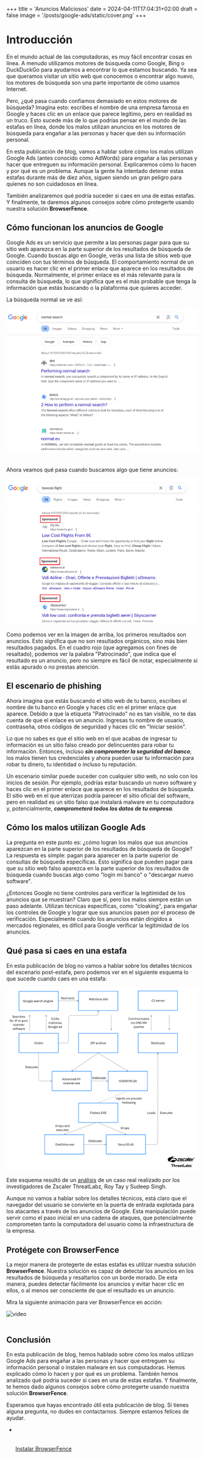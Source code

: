 +++
title = 'Anuncios Maliciosos'
date = 2024-04-11T17:04:31+02:00
draft = false
image = '/posts/google-ads/static/cover.png'
+++

# Introducción

En el mundo actual de las computadoras, es muy fácil encontrar cosas en línea. A menudo utilizamos motores de búsqueda como Google, Bing o DuckDuckGo para ayudarnos a encontrar lo que estamos buscando. Ya sea que queramos visitar un sitio web que conocemos o encontrar algo nuevo, los motores de búsqueda son una parte importante de cómo usamos Internet.

Pero, ¿qué pasa cuando confiamos demasiado en estos motores de búsqueda? Imagina esto: escribes el nombre de una empresa famosa en Google y haces clic en un enlace que parece legítimo, pero en realidad es un truco. Esto sucede más de lo que podrías pensar en el mundo de las estafas en línea, donde los malos utilizan anuncios en los motores de búsqueda para engañar a las personas y hacer que den su información personal.

En esta publicación de blog, vamos a hablar sobre cómo los malos utilizan Google Ads (antes conocido como AdWords) para engañar a las personas y hacer que entreguen su información personal. Explicaremos cómo lo hacen y por qué es un problema. Aunque la gente ha intentado detener estas estafas durante más de diez años, siguen siendo un gran peligro para quienes no son cuidadosos en línea.

También analizaremos qué podría suceder si caes en una de estas estafas. Y finalmente, te daremos algunos consejos sobre cómo protegerte usando nuestra solución **BrowserFence**.

## Cómo funcionan los anuncios de Google

Google Ads es un servicio que permite a las personas pagar para que su sitio web aparezca en la parte superior de los resultados de búsqueda de Google. Cuando buscas algo en Google, verás una lista de sitios web que coinciden con tus términos de búsqueda. El comportamiento normal de un usuario es hacer clic en el primer enlace que aparece en los resultados de búsqueda. Normalmente, el primer enlace es el más relevante para la consulta de búsqueda, lo que significa que es el más probable que tenga la información que estás buscando o la plataforma que quieres acceder.

La búsqueda normal se ve así:

![Normal Google Search](static/normal-search.png)

<br>
Ahora veamos qué pasa cuando buscamos algo que tiene anuncios:

![Normal Google Search](static/ads-search.png)

Como podemos ver en la imagen de arriba, los primeros resultados son anuncios. Esto significa que no son resultados orgánicos, sino más bien resultados pagados.
En el cuadro rojo (que agregamos con fines de resaltado), podemos ver la palabra "Patrocinado", que indica que el
resultado es un anuncio,
pero no siempre es fácil de notar, especialmente si estás apurado o no prestas atención.

## El escenario de phishing

Ahora imagina que estás buscando el sitio web de tu banco, escribes el nombre de tu banco en Google y haces clic en el primer enlace que aparece. Debido a que la etiqueta "Patrocinado" no es tan visible, no te das cuenta de que el enlace es un anuncio. Ingresas tu
nombre de usuario, contraseña, otros códigos de seguridad y haces clic en "Iniciar sesión".

Lo que no sabes es que el sitio web en el que acabas de ingresar tu información es un sitio falso creado por delincuentes para robar tu información. Entonces, incluso ***sin comprometer la seguridad del banco***, los malos tienen tus credenciales y ahora pueden
usar tu información para robar tu dinero, tu identidad o incluso tu reputación.

Un escenario similar puede suceder con cualquier sitio web, no solo con los inicios de sesión. Por ejemplo, podrías estar buscando un nuevo software y haces clic en el primer enlace que aparece en los resultados de búsqueda. El sitio web en el que aterrizas podría parecer el sitio oficial del software, pero en realidad es un sitio falso que instalará malware en tu computadora y, potencialmente, ***comprometerá todos los datos de tu empresa***.

## Cómo los malos utilizan Google Ads

La pregunta en este punto es: ¿cómo logran los malos que sus anuncios aparezcan en la parte superior de los resultados de búsqueda de Google? La respuesta es simple: pagan para aparecer en la parte superior de consultas de búsqueda específicas. Esto significa que pueden pagar para que su sitio web falso aparezca en la parte superior de los resultados de búsqueda cuando buscas algo como "login mi banco" o "descargar nuevo software".

¿Entonces Google no tiene controles para verificar la legitimidad de los anuncios que se muestran? Claro que sí, pero los malos siempre están un paso adelante. Utilizan técnicas específicas, como "cloaking", para engañar los controles de Google y lograr que sus anuncios pasen por el proceso de verificación. Especialmente cuando los anuncios están dirigidos a mercados regionales, es difícil para Google verificar la legitimidad de los anuncios.

## Qué pasa si caes en una estafa

En esta publicación de blog no vamos a hablar sobre los detalles técnicos del escenario post-estafa, pero podemos ver en el siguiente esquema lo que sucede cuando caes en una estafa:

![Normal Google Search](static/chain.png)

Este esquema resultó de
un [análisis](https://www.zscaler.com/blogs/security-research/malvertising-campaign-targeting-it-teams-madmxshell) de un caso real realizado por los investigadores de Zscaler ThreatLabz, Roy Tay y Sudeep Singh.

Aunque no vamos a hablar sobre los detalles técnicos, está claro que el navegador del usuario se convierte en la puerta de entrada explotada para los atacantes a través de los anuncios de Google. Esta manipulación puede servir como el paso inicial en una cadena de ataques,
que potencialmente comprometen tanto la computadora del usuario como la infraestructura de la empresa.

## Protégete con BrowserFence

La mejor manera de protegerte de estas estafas es utilizar nuestra solución **BrowserFence**. Nuestra solución es capaz de
detectar los anuncios en los resultados de búsqueda y resaltarlos con un borde morado. De esta manera, puedes detectar fácilmente los anuncios y
evitar hacer clic en ellos, o al menos ser consciente de que el resultado es un anuncio.

Mira la siguiente animación para ver BrowserFence en acción:

<div class="row justify-content-center">
    <div class="col-lg-9">
        <div class="nk-block-video nk-block-video-overlay">
            <img src="/posts/google-ads/static/cover.png" alt="video">
            <a href="/posts/google-ads/static/bf.mp4" class="nk-block-video-play video-popup btn-play btn-play-sm btn-play-s2"><em class="btn-play-icon"></em></a>
        </div>
    </div>
</div>

<br>

## Conclusión

En esta publicación de blog, hemos hablado sobre cómo los malos utilizan Google Ads para engañar a las personas y hacer que entreguen su información personal o instalen malware en sus computadoras. Hemos explicado cómo lo hacen y por qué es un problema. También hemos analizado qué podría suceder si caes en una de estas estafas. Y finalmente, te hemos dado algunos consejos sobre cómo protegerte usando nuestra solución **BrowserFence**.

Esperamos que hayas encontrado útil esta publicación de blog. Si tienes alguna pregunta, no dudes en contactarnos. Siempre estamos felices de ayudar.

<ul class="pt-4 d-flex gaps g-3 justify-content-center  animated" data-animate="fadeInUp" data-delay=".9">
    <li>
        <a href="#" class="btn btn-md btn-grad" data-overlay="bg-theme-grad-alternet"
           style="position: relative; top: 50px;">Instalar BrowserFence</a>
    </li>
</ul>
